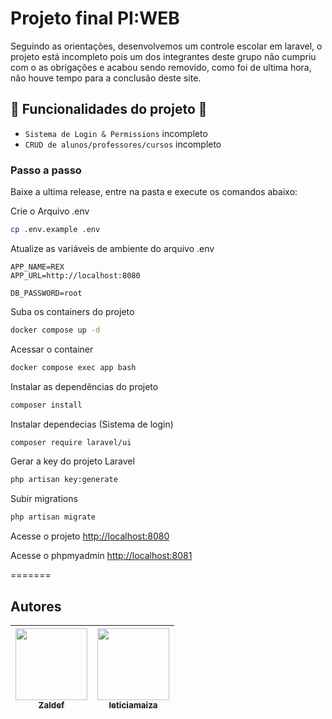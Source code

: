
# Projeto final PI:WEB 
Seguindo as orientações, desenvolvemos um controle escolar em laravel, o projeto está incompleto pois um dos integrantes deste grupo não cumpriu com o as obrigações e acabou sendo removido, como foi de ultima hora, não houve tempo para a conclusão deste site.
    
## :hammer: Funcionalidades do projeto :wrench:
- `Sistema de Login & Permissions` incompleto
- `CRUD de alunos/professores/cursos` incompleto



### Passo a passo
Baixe a ultima release, entre na pasta e execute os comandos abaixo:

Crie o Arquivo .env
```sh
cp .env.example .env
```


Atualize as variáveis de ambiente do arquivo .env
```dosini
APP_NAME=REX
APP_URL=http://localhost:8080

DB_PASSWORD=root
```


Suba os containers do projeto
```sh
docker compose up -d
```


Acessar o container
```sh
docker compose exec app bash
```


Instalar as dependências do projeto
```sh
composer install
```

Instalar dependecias (Sistema de login)
```sh
composer require laravel/ui
```


Gerar a key do projeto Laravel
```sh
php artisan key:generate
```
Subir migrations
```sh
php artisan migrate
```



Acesse o projeto
[http://localhost:8080](http://localhost:8080)

Acesse o phpmyadmin
[http://localhost:8081](http://localhost:8081)

=======
## Autores
| [<img src="https://avatars.githubusercontent.com/u/78030935?v=4" width=115><br><sub>Zaldef</sub>](https://github.com/Zaldef) |  [<img src="https://avatars.githubusercontent.com/u/111884977?v=4" width=115><br><sub>leticiamaiza</sub>](https://github.com/leticiamaiza) | 
| :---: | :---: |
